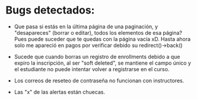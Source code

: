# Bugs detectados:

- Que pasa si estás en la última página de una paginación, y "desapareces" (borrar o editar), todos los elementos de esa página? Pues puede suceder que te quedas con la página vacía xD. Hasta ahora solo me apareció en pagos por verificar debido su redirect()->back()

- Sucede que cuando borras un registro de enrollments debido a que expiro la inscripción, al ser "soft deleted", se mantiene el campo único y el estudiante no puede intentar volver a registrarse en el curso.

- Los correos de reseteo de contraseña no funcionan con instructores.

- Las "x" de las alertas están chuecas.